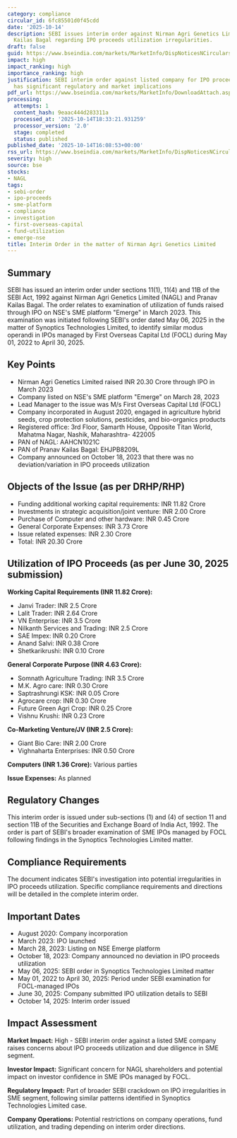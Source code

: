 ```yaml
---
category: compliance
circular_id: 6fc85501d0f45cdd
date: '2025-10-14'
description: SEBI issues interim order against Nirman Agri Genetics Limited and Pranav
  Kailas Bagal regarding IPO proceeds utilization irregularities.
draft: false
guid: https://www.bseindia.com/markets/MarketInfo/DispNoticesNCirculars.aspx?Noticeid={9045E371-0D2D-4BF1-BD3A-C62E2CEB5E38}&noticeno=20251014-61&dt=10/14/2025&icount=61&totcount=61&flag=0
impact: high
impact_ranking: high
importance_ranking: high
justification: SEBI interim order against listed company for IPO proceeds misutilization
  has significant regulatory and market implications
pdf_url: https://www.bseindia.com/markets/MarketInfo/DownloadAttach.aspx?id=20251014-61&attachedId=515b44fd-4fb7-46b6-bf88-7b9b007d2c22
processing:
  attempts: 1
  content_hash: 9eaac444d283311a
  processed_at: '2025-10-14T18:33:21.931259'
  processor_version: '2.0'
  stage: completed
  status: published
published_date: '2025-10-14T16:08:53+00:00'
rss_url: https://www.bseindia.com/markets/MarketInfo/DispNoticesNCirculars.aspx?Noticeid={9045E371-0D2D-4BF1-BD3A-C62E2CEB5E38}&noticeno=20251014-61&dt=10/14/2025&icount=61&totcount=61&flag=0
severity: high
source: bse
stocks:
- NAGL
tags:
- sebi-order
- ipo-proceeds
- sme-platform
- compliance
- investigation
- first-overseas-capital
- fund-utilization
- emerge-nse
title: Interim Order in the matter of Nirman Agri Genetics Limited
---
```


## Summary

SEBI has issued an interim order under sections 11(1), 11(4) and 11B of the SEBI Act, 1992 against Nirman Agri Genetics Limited (NAGL) and Pranav Kailas Bagal. The order relates to examination of utilization of funds raised through IPO on NSE's SME platform "Emerge" in March 2023. This examination was initiated following SEBI's order dated May 06, 2025 in the matter of Synoptics Technologies Limited, to identify similar modus operandi in IPOs managed by First Overseas Capital Ltd (FOCL) during May 01, 2022 to April 30, 2025.

## Key Points

- Nirman Agri Genetics Limited raised INR 20.30 Crore through IPO in March 2023
- Company listed on NSE's SME platform "Emerge" on March 28, 2023
- Lead Manager to the issue was M/s First Overseas Capital Ltd (FOCL)
- Company incorporated in August 2020, engaged in agriculture hybrid seeds, crop protection solutions, pesticides, and bio-organics products
- Registered office: 3rd Floor, Samarth House, Opposite Titan World, Mahatma Nagar, Nashik, Maharashtra- 422005
- PAN of NAGL: AAHCN1021C
- PAN of Pranav Kailas Bagal: EHJPB8209L
- Company announced on October 18, 2023 that there was no deviation/variation in IPO proceeds utilization

## Objects of the Issue (as per DRHP/RHP)

- Funding additional working capital requirements: INR 11.82 Crore
- Investments in strategic acquisition/joint venture: INR 2.00 Crore
- Purchase of Computer and other hardware: INR 0.45 Crore
- General Corporate Expenses: INR 3.73 Crore
- Issue related expenses: INR 2.30 Crore
- Total: INR 20.30 Crore

## Utilization of IPO Proceeds (as per June 30, 2025 submission)

**Working Capital Requirements (INR 11.82 Crore):**
- Janvi Trader: INR 2.5 Crore
- Lalit Trader: INR 2.64 Crore
- VN Enterprise: INR 3.5 Crore
- Nilkanth Services and Trading: INR 2.5 Crore
- SAE Impex: INR 0.20 Crore
- Anand Salvi: INR 0.38 Crore
- Shetkarikrushi: INR 0.10 Crore

**General Corporate Purpose (INR 4.63 Crore):**
- Somnath Agriculture Trading: INR 3.5 Crore
- M.K. Agro care: INR 0.30 Crore
- Saptrashrungi KSK: INR 0.05 Crore
- Agrocare crop: INR 0.30 Crore
- Future Green Agri Crop: INR 0.25 Crore
- Vishnu Krushi: INR 0.23 Crore

**Co-Marketing Venture/JV (INR 2.5 Crore):**
- Giant Bio Care: INR 2.00 Crore
- Vighnaharta Enterprises: INR 0.50 Crore

**Computers (INR 1.36 Crore):** Various parties

**Issue Expenses:** As planned

## Regulatory Changes

This interim order is issued under sub-sections (1) and (4) of section 11 and section 11B of the Securities and Exchange Board of India Act, 1992. The order is part of SEBI's broader examination of SME IPOs managed by FOCL following findings in the Synoptics Technologies Limited matter.

## Compliance Requirements

The document indicates SEBI's investigation into potential irregularities in IPO proceeds utilization. Specific compliance requirements and directions will be detailed in the complete interim order.

## Important Dates

- August 2020: Company incorporation
- March 2023: IPO launched
- March 28, 2023: Listing on NSE Emerge platform
- October 18, 2023: Company announced no deviation in IPO proceeds utilization
- May 06, 2025: SEBI order in Synoptics Technologies Limited matter
- May 01, 2022 to April 30, 2025: Period under SEBI examination for FOCL-managed IPOs
- June 30, 2025: Company submitted IPO utilization details to SEBI
- October 14, 2025: Interim order issued

## Impact Assessment

**Market Impact:** High - SEBI interim order against a listed SME company raises concerns about IPO proceeds utilization and due diligence in SME segment.

**Investor Impact:** Significant concern for NAGL shareholders and potential impact on investor confidence in SME IPOs managed by FOCL.

**Regulatory Impact:** Part of broader SEBI crackdown on IPO irregularities in SME segment, following similar patterns identified in Synoptics Technologies Limited case.

**Company Operations:** Potential restrictions on company operations, fund utilization, and trading depending on interim order directions.